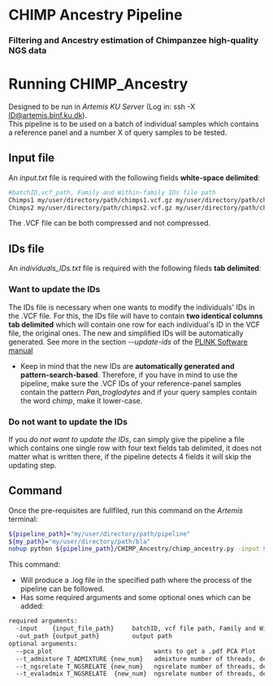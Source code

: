 # CHIMP Ancestry Pipeline
### Filtering and Ancestry estimation of Chimpanzee high-quality NGS data

# Running CHIMP_Ancestry
Designed to be run in *Artemis KU Server* (Log in: ssh -X ID@artemis.binf.ku.dk).  
This pipeline is to be used on a batch of individual samples which contains a reference panel and a number X of query samples to be tested.  

## Input file 
An *input.txt* file is required with the following fields **white-space delimited**:

```bash
#batchID,vcf_path, Family and Within-family IDs file path
Chimps1 my/user/directory/path/chimps1.vcf.gz my/user/directory/path/chimps1_old_IDs.txt
Chimps2 my/user/directory/path/chimps2.vcf.gz my/user/directory/path/chimps2_old_IDs.txt
```
The .VCF file can be both compressed and not compressed.

## IDs file 
An *individuals_IDs.txt* file is required with the following fileds **tab delimited**:  
### Want to update the IDs
The IDs file is necessary when one wants to modify the individuals' IDs in the .VCF file. For this, the IDs file will have to contain **two identical columns tab delimited** which will contain one row for each individual's ID in the VCF file, the original ones. The new and simplified IDs will be automatically generated. See more in the section *--update-ids* of the [PLINK Software manual](https://www.cog-genomics.org/plink/1.9/data#update_indiv)

* Keep in mind that the new IDs are **automatically generated and pattern-search-based**. Therefore, if you have in mind to use the pipeline, make sure the .VCF IDs of your reference-panel samples contain the pattern *Pan_troglodytes* and if your query samples contain the word *chimp*, make it lower-case.

### Do not want to update the IDs
If you *do not want to update the IDs*, can simply give the pipeline a file which contains one single row with four text fields tab delimited, it does not matter what is written there, if the pipeline detects 4 fields it will skip the updating step.


## Command
Once the pre-requisites are fullfiled, run this command on the *Artemis* terminal:
```bash
${pipeline_path}="my/user/directory/path/pipeline"
${my_path}="my/user/directory/path/bla"
nohup python ${pipeline_path}/CHIMP_Ancestry/chimp_ancestry.py -input ${my_path}/input_SAMPLE.txt -out_path ${my_path} > ${my_path}/SAMPLE.log &

```

This command:
* Will produce a .log file in the specified path where the process of the pipeline can be followed.  
* Has some required arguments and some optional ones which can be added:

```bash
required arguments:
  -input    {input_file_path}     batchID, vcf file path, Family and Within-family IDs file path
  -out_path {output_path}         output path
optional arguments:
  --pca_plot                            wants to get a .pdf PCA Plot
  --t_admixture T_ADMIXTURE {new_num}   admixture number of threads, default 10
  --t_ngsrelate T_NGSRELATE {new_num}   ngsrelate number of threads, default 4
  --t_evaladmix T_NGSRELATE  {new_num}  ngsrelate number of threads, default 1
  
```  

